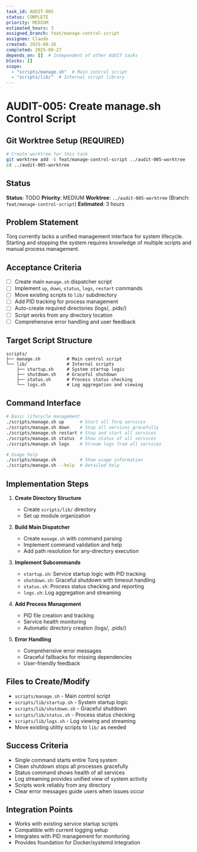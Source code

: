 ```yaml
---
task_id: AUDIT-005
status: COMPLETE
priority: MEDIUM
estimated_hours: 3
assigned_branch: feat/manage-control-script
assignee: Claude
created: 2025-08-26
completed: 2025-08-27
depends_on: []  # Independent of other AUDIT tasks
blocks: []
scope:
  - "scripts/manage.sh"  # Main control script
  - "scripts/lib/"  # Internal script library
---
```


# AUDIT-005: Create manage.sh Control Script

## Git Worktree Setup (REQUIRED)
```bash
# Create worktree for this task
git worktree add -b feat/manage-control-script ../audit-005-worktree
cd ../audit-005-worktree
```

## Status
**Status**: TODO
**Priority**: MEDIUM
**Worktree**: `../audit-005-worktree` (Branch: `feat/manage-control-script`)
**Estimated**: 3 hours

## Problem Statement
Torq currently lacks a unified management interface for system lifecycle. Starting and stopping the system requires knowledge of multiple scripts and manual process management.

## Acceptance Criteria
- [ ] Create main `manage.sh` dispatcher script
- [ ] Implement `up`, `down`, `status`, `logs`, `restart` commands
- [ ] Move existing scripts to `lib/` subdirectory
- [ ] Add PID tracking for process management
- [ ] Auto-create required directories (logs/, .pids/)
- [ ] Script works from any directory location
- [ ] Comprehensive error handling and user feedback

## Target Script Structure
```
scripts/
├── manage.sh          # Main control script
└── lib/               # Internal scripts
    ├── startup.sh     # System startup logic
    ├── shutdown.sh    # Graceful shutdown
    ├── status.sh      # Process status checking
    └── logs.sh        # Log aggregation and viewing
```

## Command Interface
```bash
# Basic lifecycle management
./scripts/manage.sh up      # Start all Torq services
./scripts/manage.sh down    # Stop all services gracefully
./scripts/manage.sh restart # Stop and start all services
./scripts/manage.sh status  # Show status of all services
./scripts/manage.sh logs    # Stream logs from all services

# Usage help
./scripts/manage.sh         # Show usage information
./scripts/manage.sh --help  # Detailed help
```

## Implementation Steps
1. **Create Directory Structure**
   - Create `scripts/lib/` directory
   - Set up module organization

2. **Build Main Dispatcher**
   - Create `manage.sh` with command parsing
   - Implement command validation and help
   - Add path resolution for any-directory execution

3. **Implement Subcommands**
   - `startup.sh`: Service startup logic with PID tracking
   - `shutdown.sh`: Graceful shutdown with timeout handling
   - `status.sh`: Process status checking and reporting
   - `logs.sh`: Log aggregation and streaming

4. **Add Process Management**
   - PID file creation and tracking
   - Service health monitoring
   - Automatic directory creation (logs/, .pids/)

5. **Error Handling**
   - Comprehensive error messages
   - Graceful fallbacks for missing dependencies
   - User-friendly feedback

## Files to Create/Modify
- `scripts/manage.sh` - Main control script
- `scripts/lib/startup.sh` - System startup logic
- `scripts/lib/shutdown.sh` - Graceful shutdown
- `scripts/lib/status.sh` - Process status checking
- `scripts/lib/logs.sh` - Log viewing and streaming
- Move existing utility scripts to `lib/` as needed

## Success Criteria
- Single command starts entire Torq system
- Clean shutdown stops all processes gracefully
- Status command shows health of all services
- Log streaming provides unified view of system activity
- Scripts work reliably from any directory
- Clear error messages guide users when issues occur

## Integration Points
- Works with existing service startup scripts
- Compatible with current logging setup
- Integrates with PID management for monitoring
- Provides foundation for Docker/systemd integration